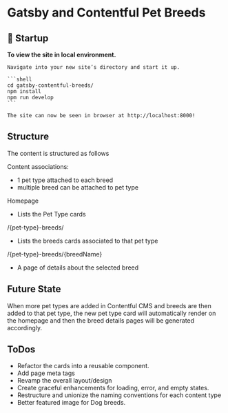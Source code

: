 # Gatsby and Contentful Pet Breeds

## 🚀 Startup 

**To view the site in local environment.**

    Navigate into your new site’s directory and start it up.

    ```shell
    cd gatsby-contentful-breeds/
    npm install
    npm run develop
    ```

    The site can now be seen in browser at http://localhost:8000!

## Structure

  The content is structured as follows

  Content associations: 
  - 1 pet type attached to each breed
  - multiple breed can be attached to pet type

  Homepage
  - Lists the Pet Type cards

  /{pet-type}-breeds/
  - Lists the breeds cards associated to that pet type
  
  /{pet-type}-breeds/{breedName}
   - A page of details about the selected breed

## Future State

  When more pet types are added in Contentful CMS and breeds are then added to that pet type, the new pet type card will automatically render on the homepage and then the breed details pages will be generated accordingly.

## ToDos

  - Refactor the cards into a reusable component.
  - Add page meta tags
  - Revamp the overall layout/design
  - Create graceful enhancements for loading, error, and empty states.
  - Restructure and unionize the naming conventions for each content type
  - Better featured image for Dog breeds.